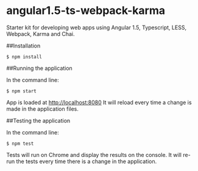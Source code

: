 # angular1.5-ts-webpack-karma
Starter kit for developing web apps using Angular 1.5, Typescript, LESS, Webpack, Karma and Chai.

##Installation
```shell
$ npm install
```


##Running the application

In the command line:
```shell
$ npm start
```
App is loaded at [http://localhost:8080](http://localhost:8080) 
It will reload every time a change is made in the application files.


##Testing the application

In the command line:
```shell
$ npm test
```
Tests will run on Chrome and display the results on the console. It will re-run the tests every time there is a change in the application.
